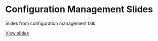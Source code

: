 # Configuration Management Slides
Slides from configuration management talk

[View slides](https://zweishar.github.io/configuration_management_slides/#/)

